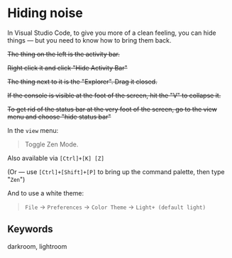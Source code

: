 ﻿# Hiding noise

In Visual Studio Code, to give you more of a clean feeling, you can hide things &mdash; but you need to know how to bring them back.

<strike>
The thing on the left is the activity bar.

Right click it and click "Hide Activity Bar"

The thing next to it is the "Explorer". Drag it closed.

If the console is visible at the foot of the screen, hit the "V" to collapse it.

To get rid of the status bar at the very foot of the screen, go to the view menu and choose "hide status bar"
</strike>

In the `view` menu:

> Toggle Zen Mode.

Also available via `[Ctrl]+[K] [Z]`

(Or &mdash; use `[Ctrl]+[Shift]+[P]` to bring up the command palette, then type "`Zen`")

And to use a white theme:

> `File` &rarr; `Preferences` &rarr; `Color Theme` &rarr; `Light+ (default light)`


## Keywords

darkroom, lightroom
